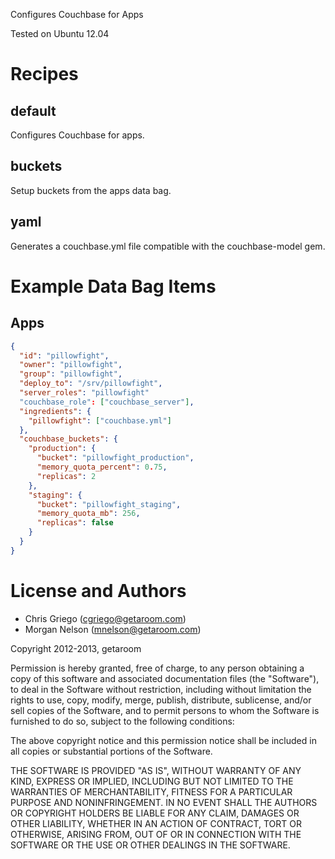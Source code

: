 Configures Couchbase for Apps

Tested on Ubuntu 12.04

# Recipes

## default

Configures Couchbase for apps.

## buckets

Setup buckets from the apps data bag.

## yaml

Generates a couchbase.yml file compatible with the couchbase-model gem.

# Example Data Bag Items

## Apps

```json
{
  "id": "pillowfight",
  "owner": "pillowfight",
  "group": "pillowfight",
  "deploy_to": "/srv/pillowfight",
  "server_roles": "pillowfight"
  "couchbase_role": ["couchbase_server"],
  "ingredients": {
    "pillowfight": ["couchbase.yml"]
  },
  "couchbase_buckets": {
    "production": {
      "bucket": "pillowfight_production",
      "memory_quota_percent": 0.75,
      "replicas": 2
    },
    "staging": {
      "bucket": "pillowfight_staging",
      "memory_quota_mb": 256,
      "replicas": false
    }
  }
}
```

# License and Authors

* Chris Griego (<cgriego@getaroom.com>)
* Morgan Nelson (<mnelson@getaroom.com>)

Copyright 2012-2013, getaroom

Permission is hereby granted, free of charge, to any person obtaining
a copy of this software and associated documentation files (the
"Software"), to deal in the Software without restriction, including
without limitation the rights to use, copy, modify, merge, publish,
distribute, sublicense, and/or sell copies of the Software, and to
permit persons to whom the Software is furnished to do so, subject to
the following conditions:

The above copyright notice and this permission notice shall be
included in all copies or substantial portions of the Software.

THE SOFTWARE IS PROVIDED "AS IS", WITHOUT WARRANTY OF ANY KIND,
EXPRESS OR IMPLIED, INCLUDING BUT NOT LIMITED TO THE WARRANTIES OF
MERCHANTABILITY, FITNESS FOR A PARTICULAR PURPOSE AND
NONINFRINGEMENT. IN NO EVENT SHALL THE AUTHORS OR COPYRIGHT HOLDERS BE
LIABLE FOR ANY CLAIM, DAMAGES OR OTHER LIABILITY, WHETHER IN AN ACTION
OF CONTRACT, TORT OR OTHERWISE, ARISING FROM, OUT OF OR IN CONNECTION
WITH THE SOFTWARE OR THE USE OR OTHER DEALINGS IN THE SOFTWARE.
